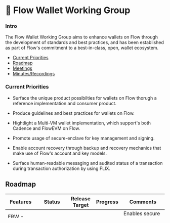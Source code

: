 # 🔐 Flow Wallet Working Group

### Intro

The Flow Wallet Working Group aims to enhance wallets on Flow through the development of standards and best practices, and has been established as part of Flow's commitment to a best-in-class, open, wallet ecosystem.

* [Current Priorities](#current-priorities)
* [Roadmap](#roadmap)
* [Meetings](#meetings)
* [Minutes/Recordings](#minutes)

### Current Priorities

- Surface the unique product possibilties for wallets on Flow thorugh a reference implementation and consumer product.

- Produce guidelines and best practices for wallets on Flow.

- Hightlight a Multi-VM wallet implementation, which support's both Cadence and FlowEVM on Flow.

- Promote usage of secure-enclave for key management and signing.

- Enable account recovery through backup and recovery mechanics that make use of Flow's account and key models.

- Surface human-readable messaging and audited status of a transaction during transaction authorization by using FLIX.

## Roadmap

| Features                                           | Status    | Release Target | Progress        |  Comments     |
| ---------------------------------------------------| --------- | -------------- | --------------- | ------------- |
| FRW - Secure Encalve (Mobile)                      | PROGRESS  | FRW v2.1       | [Track]() (TBD) |Enables secure enclave support in Flow Reference Wallet|
| FRW - Multi-Divice support                         | PROGRESS  | FRW v2.1       | [Track]() (TBD) |Enables multiple Flow Reference Wallet apps across different devices to manage the same Flow account|
| FRW - Secure Enclave Crypto SDK                    | PROGRESS  | FRW v2.1       | [Track]() (TBD) |Produce an open source SDK which developers can use to perform crypto enclave using secure enclave|
| FRW - FlowEVM                                      | PLANNING  | FRW v2.2       | [Track]() (TBD) |Support FlowEVM withing Flow Refernce Wallet.|

## Meetings

The working group meets weekly (TBD).

Email wallet-wg@flowfoundation.org to receive an invite to join!

## Minutes

Minutes & Recordings from previous meetings are available in the [minutes](/minutes) folder.






